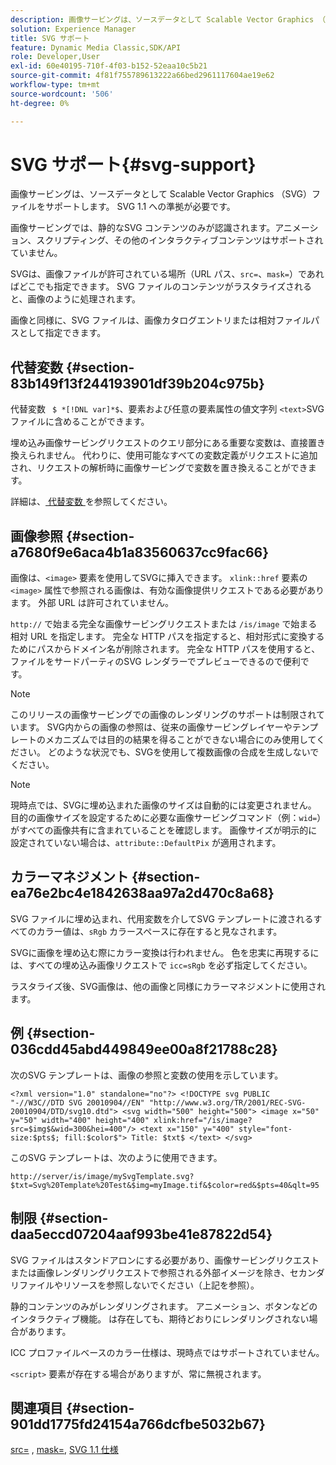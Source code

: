 ```yaml
---
description: 画像サービングは、ソースデータとして Scalable Vector Graphics （SVG）ファイルをサポートします。 SVG 1.1 への準拠が必要です。
solution: Experience Manager
title: SVG サポート
feature: Dynamic Media Classic,SDK/API
role: Developer,User
exl-id: 60e40195-710f-4f03-b152-52eaa10c5b21
source-git-commit: 4f81f755789613222a66bed2961117604ae19e62
workflow-type: tm+mt
source-wordcount: '506'
ht-degree: 0%

---
```


# SVG サポート{#svg-support}

画像サービングは、ソースデータとして Scalable Vector Graphics （SVG）ファイルをサポートします。 SVG 1.1 への準拠が必要です。

画像サービングでは、静的なSVG コンテンツのみが認識されます。アニメーション、スクリプティング、その他のインタラクティブコンテンツはサポートされていません。

SVGは、画像ファイルが許可されている場所（URL パス、`src=`、`mask=`）であればどこでも指定できます。 SVG ファイルのコンテンツがラスタライズされると、画像のように処理されます。

画像と同様に、SVG ファイルは、画像カタログエントリまたは相対ファイルパスとして指定できます。

## 代替変数 {#section-83b149f13f244193901df39b204c975b}

代替変数 ` $ *[!DNL var]*$`、要素および任意の要素属性の値文字列 `<text>`SVG ファイルに含めることができます。

埋め込み画像サービングリクエストのクエリ部分にある重要な変数は、直接置き換えられません。 代わりに、使用可能なすべての変数定義がリクエストに追加され、リクエストの解析時に画像サービングで変数を置き換えることができます。

詳細は、[ 代替変数 ](../../../../../is-api/http-ref/image-serving-api-ref/c-http-protocol-reference/c-syntax-and-features/r-is-http-substitution-variables.md#reference-90dc01aba44940e4acdd0c6476e7aa5a) を参照してください。

## 画像参照 {#section-a7680f9e6aca4b1a83560637cc9fac66}

画像は、`<image>` 要素を使用してSVGに挿入できます。 `xlink::href` 要素の `<image>` 属性で参照される画像は、有効な画像提供リクエストである必要があります。 外部 URL は許可されていません。

`http://` で始まる完全な画像サービングリクエストまたは `/is/image` で始まる相対 URL を指定します。 完全な HTTP パスを指定すると、相対形式に変換するためにパスからドメイン名が削除されます。 完全な HTTP パスを使用すると、ファイルをサードパーティのSVG レンダラーでプレビューできるので便利です。

>[!NOTE]
>
>このリリースの画像サービングでの画像のレンダリングのサポートは制限されています。 SVG内からの画像の参照は、従来の画像サービングレイヤーやテンプレートのメカニズムでは目的の結果を得ることができない場合にのみ使用してください。 どのような状況でも、SVGを使用して複数画像の合成を生成しないでください。

>[!NOTE]
>
>現時点では、SVGに埋め込まれた画像のサイズは自動的には変更されません。 目的の画像サイズを設定するために必要な画像サービングコマンド（例：`wid=`）がすべての画像共有に含まれていることを確認します。 画像サイズが明示的に設定されていない場合は、`attribute::DefaultPix` が適用されます。

## カラーマネジメント {#section-ea76e2bc4e1842638aa97a2d470c8a68}

SVG ファイルに埋め込まれ、代用変数を介してSVG テンプレートに渡されるすべてのカラー値は、`sRgb` カラースペースに存在すると見なされます。

SVGに画像を埋め込む際にカラー変換は行われません。 色を忠実に再現するには、すべての埋め込み画像リクエストで `icc=sRgb` を必ず指定してください。

ラスタライズ後、SVG画像は、他の画像と同様にカラーマネジメントに使用されます。

## 例 {#section-036cdd45abd449849ee00a8f21788c28}

次のSVG テンプレートは、画像の参照と変数の使用を示しています。

`<?xml version="1.0" standalone="no"?> <!DOCTYPE svg PUBLIC "-//W3C//DTD SVG 20010904//EN" "http://www.w3.org/TR/2001/REC-SVG-20010904/DTD/svg10.dtd"> <svg width="500" height="500"> <image x="50" y="50" width="400" height="400" xlink:href="/is/image?src=$img$&wid=300&hei=400"/> <text x="150" y="400" style="font-size:$pts$; fill:$color$"> Title: $txt$ </text> </svg>`

このSVG テンプレートは、次のように使用できます。

`http://server/is/image/mySvgTemplate.svg?$txt=Svg%20Template%20Test&$img=myImage.tif&$color=red&$pts=40&qlt=95`

## 制限 {#section-daa5eccd07204aaf993be41e87822d54}

SVG ファイルはスタンドアロンにする必要があり、画像サービングリクエストまたは画像レンダリングリクエストで参照される外部イメージを除き、セカンダリファイルやリソースを参照しないでください（上記を参照）。

静的コンテンツのみがレンダリングされます。 アニメーション、ボタンなどのインタラクティブ機能。 は存在しても、期待どおりにレンダリングされない場合があります。

ICC プロファイルベースのカラー仕様は、現時点ではサポートされていません。

`<script>` 要素が存在する場合がありますが、常に無視されます。

## 関連項目 {#section-901dd1775fd24154a766dcfbe5032b67}

[src=](../../../../../is-api/http-ref/image-serving-api-ref/c-http-protocol-reference/c-command-reference/r-src.md#reference-f6506637778c4c69bf106a7924a91ab1) , [mask=](../../../../../is-api/http-ref/image-serving-api-ref/c-http-protocol-reference/c-command-reference/r-mask.md#reference-922254e027404fb890b850e2723ee06e), [SVG 1.1 仕様 ](https://www.w3.org/TR/SVG11/)
